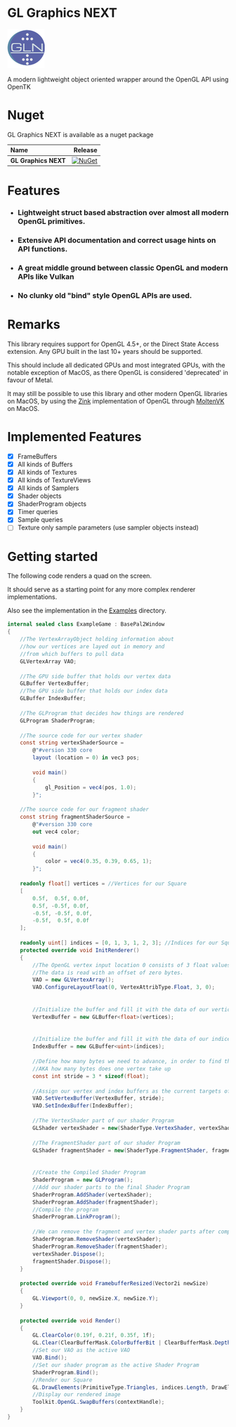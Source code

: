 # GL Graphics NEXT
![](https://raw.githubusercontent.com/JoeTwizzle/GLGraphicsNext/refs/heads/main/Logo.png)

A modern lightweight object oriented wrapper around the OpenGL API using OpenTK

# Nuget
GL Graphics NEXT is available as a nuget package 

|  Name  | Release |
|:---|----------------:|
|**GL Graphics NEXT**| [![NuGet](https://img.shields.io/nuget/v/GLGraphicsNext)](https://www.nuget.org/packages/GLGraphicsNext) |

# Features
* ### Lightweight struct based abstraction over almost all modern OpenGL primitives.
* ### Extensive API documentation and correct usage hints on API functions.
* ### A great middle ground between classic OpenGL and modern APIs like Vulkan
* ### No clunky old "bind" style OpenGL APIs are used.

# Remarks
This library requires support for OpenGL 4.5+, or the Direct State Access extension. Any GPU built in the last 10+ years should be supported.

This should include all dedicated GPUs and most integrated GPUs, with the notable exception of MacOS, as there OpenGL is considered 'deprecated' in favour of Metal.

It may still be possible to use this library and other modern OpenGL libraries on MacOS, by using the [Zink](https://docs.mesa3d.org/drivers/zink.html) implementation of OpenGL through [MoltenVK](https://github.com/KhronosGroup/MoltenVK) on MacOS.

# Implemented Features
* [x] FrameBuffers
* [x] All kinds of Buffers
* [x] All kinds of Textures
* [x] All kinds of TextureViews
* [x] All kinds of Samplers
* [x] Shader objects
* [x] ShaderProgram objects
* [x] Timer queries
* [x] Sample queries
* [ ] Texture only sample parameters (use sampler objects instead)

# Getting started
The following code renders a quad on the screen. 

It should serve as a starting point for any more complex renderer implementations.

Also see the implementation in the [Examples](https://github.com/JoeTwizzle/GLGraphicsNext/tree/main/Example) directory.
```cs
internal sealed class ExampleGame : BasePal2Window
{
    //The VertexArrayObject holding information about
    //how our vertices are layed out in memory and
    //from which buffers to pull data
    GLVertexArray VAO;

    //The GPU side buffer that holds our vertex data
    GLBuffer VertexBuffer;
    //The GPU side buffer that holds our index data
    GLBuffer IndexBuffer;

    //The GLProgram that decides how things are rendered
    GLProgram ShaderProgram;

    //The source code for our vertex shader
    const string vertexShaderSource =
        @"#version 330 core
        layout (location = 0) in vec3 pos;
        
        void main()
        {
            gl_Position = vec4(pos, 1.0);
        }";

    //The source code for our fragment shader
    const string fragmentShaderSource =
        @"#version 330 core
        out vec4 color;
        
        void main()
        {
            color = vec4(0.35, 0.39, 0.65, 1);
        }";

    readonly float[] vertices = //Vertices for our Square
    [
        0.5f,  0.5f, 0.0f,
        0.5f, -0.5f, 0.0f,
        -0.5f, -0.5f, 0.0f,
        -0.5f,  0.5f, 0.0f
    ];

    readonly uint[] indices = [0, 1, 3, 1, 2, 3]; //Indices for our Square
    protected override void InitRenderer()
    {
        //The OpenGL vertex input location 0 consists of 3 float values. 
        //The data is read with an offset of zero bytes.
        VAO = new GLVertexArray();
        VAO.ConfigureLayoutFloat(0, VertexAttribType.Float, 3, 0);


        //Initialize the buffer and fill it with the data of our vertices
        VertexBuffer = new GLBuffer<float>(vertices);


        //Initialize the buffer and fill it with the data of our indices
        IndexBuffer = new GLBuffer<uint>(indices);

        //Define how many bytes we need to advance, in order to find the next vertex
        //AKA how many bytes does one vertex take up
        const int stride = 3 * sizeof(float);

        //Assign our vertex and index buffers as the current targets of
        VAO.SetVertexBuffer(VertexBuffer, stride);
        VAO.SetIndexBuffer(IndexBuffer);

        //The VertexShader part of our shader Program
        GLShader vertexShader = new(ShaderType.VertexShader, vertexShaderSource);

        //The FragmentShader part of our shader Program
        GLShader fragmentShader = new(ShaderType.FragmentShader, fragmentShaderSource);


        //Create the Compiled Shader Program
        ShaderProgram = new GLProgram();
        //Add our shader parts to the final Shader Program
        ShaderProgram.AddShader(vertexShader);
        ShaderProgram.AddShader(fragmentShader);
        //Compile the program
        ShaderProgram.LinkProgram();

        //We can remove the fragment and vertex shader parts after compiling, to free memory
        ShaderProgram.RemoveShader(vertexShader);
        ShaderProgram.RemoveShader(fragmentShader);
        vertexShader.Dispose();
        fragmentShader.Dispose();
    }

    protected override void FramebufferResized(Vector2i newSize)
    {
        GL.Viewport(0, 0, newSize.X, newSize.Y);
    }

    protected override void Render()
    {
        GL.ClearColor(0.19f, 0.21f, 0.35f, 1f);
        GL.Clear(ClearBufferMask.ColorBufferBit | ClearBufferMask.DepthBufferBit);
        //Set our VAO as the active VAO
        VAO.Bind();
        //Set our shader program as the active Shader Program
        ShaderProgram.Bind();
        //Render our Square
        GL.DrawElements(PrimitiveType.Triangles, indices.Length, DrawElementsType.UnsignedInt, 0);
        //Display our rendered image
        Toolkit.OpenGL.SwapBuffers(contextHandle);
    }
}
```
